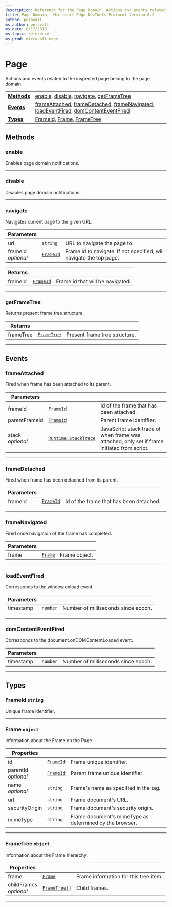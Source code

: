 ```yaml
---
description: Reference for the Page Domain. Actions and events related to the inspected page belong to the page domain.
title: Page Domain - Microsoft Edge DevTools Protocol Version 0.2
author: pelavall
ms.author: pelavall
ms.date: 8/17/2018
ms.topic: reference
ms.prod: microsoft-edge
---
```

# Page
Actions and events related to the inspected page belong to the page domain.

| | |
|-|-|
| [**Methods**](#methods) | [enable](#enable), [disable](#disable), [navigate](#navigate), [getFrameTree](#getframetree) |
| [**Events**](#events) | [frameAttached](#frameattached), [frameDetached](#framedetached), [frameNavigated](#framenavigated), [loadEventFired](#loadeventfired), [domContentEventFired](#domcontenteventfired) |
| [**Types**](#types) | [FrameId](#frameid), [Frame](#frame), [FrameTree](#frametree) |
## Methods

### enable
Enables page domain notifications.

</p>

---

### disable
Disables page domain notifications.

</p>

---

### navigate
Navigates current page to the given URL.

<table>
    <thead>
        <tr>
            <th>Parameters</th>
            <th></th>
            <th></th>
        </tr>
    </thead>
    <tbody>
        <tr>
            <td>url</td>
            <td><code class="flyout">string</code></td>
            <td>URL to navigate the page to.</td>
        </tr>
        <tr>
            <td>frameId <br/> <i>optional</i></td>
            <td><a href="#frameid"><code class="flyout">FrameId</code></a></td>
            <td>Frame id to navigate. If not specified, will navigate the top page.</td>
        </tr>
    </tbody>
</table>
<table>
    <thead>
        <tr>
            <th>Returns</th>
            <th></th>
            <th></th>
        </tr>
    </thead>
    <tbody>
        <tr>
            <td>frameId</td>
            <td><a href="#frameid"><code class="flyout">FrameId</code></a></td>
            <td>Frame id that will be navigated.</td>
        </tr>
    </tbody>
</table>
</p>

---

### getFrameTree
Returns present frame tree structure.

<table>
    <thead>
        <tr>
            <th>Returns</th>
            <th></th>
            <th></th>
        </tr>
    </thead>
    <tbody>
        <tr>
            <td>frameTree</td>
            <td><a href="#frametree"><code class="flyout">FrameTree</code></a></td>
            <td>Present frame tree structure.</td>
        </tr>
    </tbody>
</table>
</p>

---

## Events

### frameAttached
Fired when frame has been attached to its parent.

<table>
    <thead>
        <tr>
            <th>Parameters</th>
            <th></th>
            <th></th>
        </tr>
    </thead>
    <tbody>
        <tr>
            <td>frameId</td>
            <td><a href="#frameid"><code class="flyout">FrameId</code></a></td>
            <td>Id of the frame that has been attached.</td>
        </tr>
        <tr>
            <td>parentFrameId</td>
            <td><a href="#frameid"><code class="flyout">FrameId</code></a></td>
            <td>Parent frame identifier.</td>
        </tr>
        <tr>
            <td>stack <br/> <i>optional</i></td>
            <td><a href="runtime.md#stacktrace"><code class="flyout">Runtime.StackTrace</code></a></td>
            <td>JavaScript stack trace of when frame was attached, only set if frame initiated from script.</td>
        </tr>
    </tbody>
</table>
</p>

---

### frameDetached
Fired when frame has been detached from its parent.

<table>
    <thead>
        <tr>
            <th>Parameters</th>
            <th></th>
            <th></th>
        </tr>
    </thead>
    <tbody>
        <tr>
            <td>frameId</td>
            <td><a href="#frameid"><code class="flyout">FrameId</code></a></td>
            <td>Id of the frame that has been detached.</td>
        </tr>
    </tbody>
</table>
</p>

---

### frameNavigated
Fired once navigation of the frame has completed.

<table>
    <thead>
        <tr>
            <th>Parameters</th>
            <th></th>
            <th></th>
        </tr>
    </thead>
    <tbody>
        <tr>
            <td>frame</td>
            <td><a href="#frame"><code class="flyout">Frame</code></a></td>
            <td>Frame object.</td>
        </tr>
    </tbody>
</table>
</p>

---

### loadEventFired
Corresponds to the window.onload event.

<table>
    <thead>
        <tr>
            <th>Parameters</th>
            <th></th>
            <th></th>
        </tr>
    </thead>
    <tbody>
        <tr>
            <td>timestamp</td>
            <td><code class="flyout">number</code></td>
            <td>Number of milliseconds since epoch.</td>
        </tr>
    </tbody>
</table>
</p>

---

### domContentEventFired
Corresponds to the document.onDOMContentLoaded event.

<table>
    <thead>
        <tr>
            <th>Parameters</th>
            <th></th>
            <th></th>
        </tr>
    </thead>
    <tbody>
        <tr>
            <td>timestamp</td>
            <td><code class="flyout">number</code></td>
            <td>Number of milliseconds since epoch.</td>
        </tr>
    </tbody>
</table>
</p>

---

## Types

### <a name="frameid"></a> FrameId `string`

Unique frame identifier.

</p>

---

### <a name="frame"></a> Frame `object`

Information about the Frame on the Page.

<table>
    <thead>
        <tr>
            <th>Properties</th>
            <th></th>
            <th></th>
        </tr>
    </thead>
    <tbody>
        <tr>
            <td>id</td>
            <td><a href="#frameid"><code class="flyout">FrameId</code></a></td>
            <td>Frame unique identifier.</td>
        </tr>
        <tr>
            <td>parentId <br/> <i>optional</i></td>
            <td><a href="#frameid"><code class="flyout">FrameId</code></a></td>
            <td>Parent frame unique identifier.</td>
        </tr>
        <tr>
            <td>name <br/> <i>optional</i></td>
            <td><code class="flyout">string</code></td>
            <td>Frame's name as specified in the tag.</td>
        </tr>
        <tr>
            <td>url</td>
            <td><code class="flyout">string</code></td>
            <td>Frame document's URL.</td>
        </tr>
        <tr>
            <td>securityOrigin</td>
            <td><code class="flyout">string</code></td>
            <td>Frame document's security origin.</td>
        </tr>
        <tr>
            <td>mimeType</td>
            <td><code class="flyout">string</code></td>
            <td>Frame document's mimeType as determined by the browser.</td>
        </tr>
    </tbody>
</table>
</p>

---

### <a name="frametree"></a> FrameTree `object`

Information about the Frame hierarchy.

<table>
    <thead>
        <tr>
            <th>Properties</th>
            <th></th>
            <th></th>
        </tr>
    </thead>
    <tbody>
        <tr>
            <td>frame</td>
            <td><a href="#frame"><code class="flyout">Frame</code></a></td>
            <td>Frame information for this tree item.</td>
        </tr>
        <tr>
            <td>childFrames <br/> <i>optional</i></td>
            <td><a href="#frametree"><code class="flyout">FrameTree[]</code></a></td>
            <td>Child frames.</td>
        </tr>
    </tbody>
</table>
</p>

---
